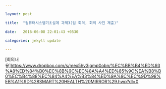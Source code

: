 ```yaml
---

layout: post

title:  "컴퓨터시스템기초설계 과제3(팀 회의, 회의 사진 제출)"

date:   2016-06-08 22:01:43 +0530

categories: jekyll update

---
```


[회의내용]<https://www.dropbox.com/s/mex5hv3jqmp0obn/%EC%BB%B4%ED%93%A8%ED%84%B0%EC%8B%9C%EC%8A%A4%ED%85%9C%EA%B8%B0%EC%B4%88%EC%84%A4%EA%B3%84%ED%9A%8C%EC%9D%98%EB%A1%9D%28SMART%20HEALTH%20MIRROR%29.hwp?dl=0>


[jekyll-docs]: http://jekyllrb.com/docs/home

[jekyll-gh]:   https://github.com/jekyll/jekyll

[jekyll-talk]: https://talk.jekyllrb.com/

